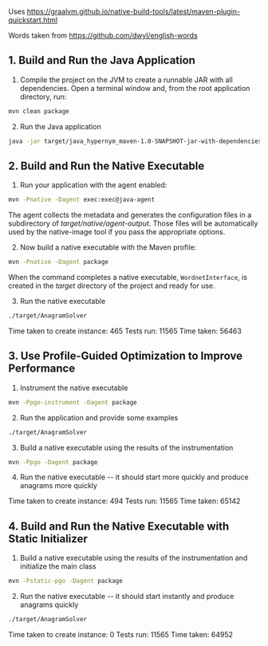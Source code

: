 
Uses https://graalvm.github.io/native-build-tools/latest/maven-plugin-quickstart.html

Words taken from https://github.com/dwyl/english-words


## 1. Build and Run the Java Application

1. Compile the project on the JVM to create a runnable JAR with all dependencies. 
Open a terminal window and, from the root application directory, run:

```bash
mvn clean package
```

2. Run the Java application

```bash
java -jar target/java_hypernym_maven-1.0-SNAPSHOT-jar-with-dependencies.jar
```

## 2. Build and Run the Native Executable 

1. Run your application with the agent enabled:

```bash
mvn -Pnative -Dagent exec:exec@java-agent
```

The agent collects the metadata and generates the configuration files in a subdirectory of _target/native/agent-output_. 
Those files will be automatically used by the native-image tool if you pass the appropriate options.


2. Now build a native executable with the Maven profile:

```bash
mvn -Pnative -Dagent package
```

When the command completes a native executable, `WordnetInterface`, is created in the _target_ directory of the project and ready for use.

3. Run the native executable

```bash
./target/AnagramSolver
```



Time taken to create instance: 465
Tests run: 11565
Time taken: 56463

## 3. Use Profile-Guided Optimization to Improve Performance

1. Instrument the native executable

```bash
mvn -Ppgo-instrument -Dagent package
```

2. Run the application and provide some examples

```bash
./target/AnagramSolver
```

3. Build a native executable using the results of the instrumentation

```bash
mvn -Ppgo -Dagent package
```

4. Run the native executable -- it should start more quickly and produce anagrams more quickly


Time taken to create instance: 494
Tests run: 11565
Time taken: 65142

## 4. Build and Run the Native Executable with Static Initializer

1. Build a native executable using the results of the instrumentation and initialize the main class

```bash
mvn -Pstatic-pgo -Dagent package
```

2. Run the native executable -- it should start instantly and produce anagrams quickly

```bash
./target/AnagramSolver
```

Time taken to create instance: 0
Tests run: 11565
Time taken: 64952